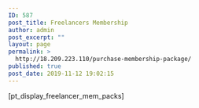 ```yaml
---
ID: 587
post_title: Freelancers Membership
author: admin
post_excerpt: ""
layout: page
permalink: >
  http://18.209.223.110/purchase-membership-package/
published: true
post_date: 2019-11-12 19:02:15
---
```

<!-- wp:paragraph -->
<p>[pt_display_freelancer_mem_packs]</p>
<!-- /wp:paragraph -->

<!-- wp:paragraph -->
<p></p>
<!-- /wp:paragraph -->

<!-- wp:paragraph -->
<p></p>
<!-- /wp:paragraph -->